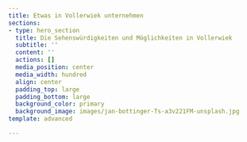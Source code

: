 ```yaml
---
title: Etwas in Vollerwiek unternehmen
sections:
- type: hero_section
  title: Die Sehenswürdigkeiten und Möglichkeiten in Vollerwiek
  subtitle: ''
  content: ''
  actions: []
  media_position: center
  media_width: hundred
  align: center
  padding_top: large
  padding_bottom: large
  background_color: primary
  background_image: images/jan-bottinger-Ts-a3v221FM-unsplash.jpg
template: advanced

---
```

